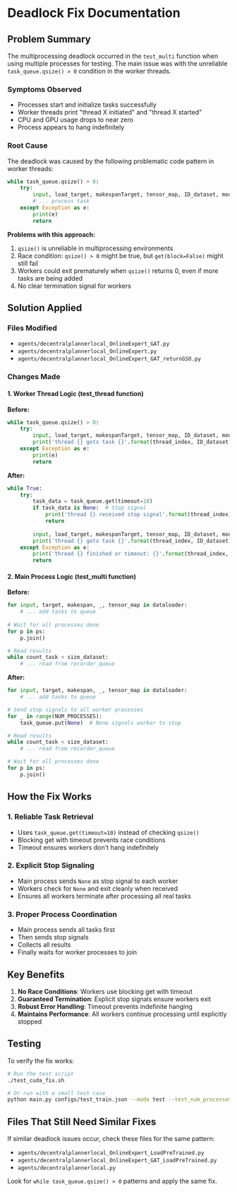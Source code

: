 # Deadlock Fix Documentation

## Problem Summary
The multiprocessing deadlock occurred in the `test_multi` function when using multiple processes for testing. The main issue was with the unreliable `task_queue.qsize() > 0` condition in the worker threads.

### Symptoms Observed
- Processes start and initialize tasks successfully
- Worker threads print "thread X initiated" and "thread X started"
- CPU and GPU usage drops to near zero
- Process appears to hang indefinitely

### Root Cause
The deadlock was caused by the following problematic code pattern in worker threads:

```python
while task_queue.qsize() > 0:
    try:
        input, load_target, makespanTarget, tensor_map, ID_dataset, mode, tmp_path = task_queue.get(block=False)
        # ... process task
    except Exception as e:
        print(e)
        return
```

**Problems with this approach:**
1. `qsize()` is unreliable in multiprocessing environments
2. Race condition: `qsize() > 0` might be true, but `get(block=False)` might still fail
3. Workers could exit prematurely when `qsize()` returns 0, even if more tasks are being added
4. No clear termination signal for workers

## Solution Applied

### Files Modified
- `agents/decentralplannerlocal_OnlineExpert_GAT.py`
- `agents/decentralplannerlocal_OnlineExpert.py` 
- `agents/decentralplannerlocal_OnlineExpert_GAT_returnGSO.py`

### Changes Made

#### 1. Worker Thread Logic (test_thread function)
**Before:**
```python
while task_queue.qsize() > 0:
    try:
        input, load_target, makespanTarget, tensor_map, ID_dataset, mode, tmp_path = task_queue.get(block=False)
        print('thread {} gets task {}'.format(thread_index, ID_dataset))
    except Exception as e:
        print(e)
        return
```

**After:**
```python
while True:
    try:
        task_data = task_queue.get(timeout=10)
        if task_data is None:  # Stop signal
            print('thread {} received stop signal'.format(thread_index))
            return
            
        input, load_target, makespanTarget, tensor_map, ID_dataset, mode, tmp_path = task_data
        print('thread {} gets task {}'.format(thread_index, ID_dataset))
    except Exception as e:
        print('thread {} finished or timeout: {}'.format(thread_index, e))
        return
```

#### 2. Main Process Logic (test_multi function)
**Before:**
```python
for input, target, makespan, _, tensor_map in dataloader:
    # ... add tasks to queue
    
# Wait for all processes done
for p in ps:
    p.join()

# Read results
while count_task < size_dataset:
    # ... read from recorder_queue
```

**After:**
```python
for input, target, makespan, _, tensor_map in dataloader:
    # ... add tasks to queue

# Send stop signals to all worker processes
for _ in range(NUM_PROCESSES):
    task_queue.put(None)  # None signals worker to stop

# Read results
while count_task < size_dataset:
    # ... read from recorder_queue

# Wait for all processes done
for p in ps:
    p.join()
```

## How the Fix Works

### 1. Reliable Task Retrieval
- Uses `task_queue.get(timeout=10)` instead of checking `qsize()`
- Blocking get with timeout prevents race conditions
- Timeout ensures workers don't hang indefinitely

### 2. Explicit Stop Signaling
- Main process sends `None` as stop signal to each worker
- Workers check for `None` and exit cleanly when received
- Ensures all workers terminate after processing all real tasks

### 3. Proper Process Coordination
- Main process sends all tasks first
- Then sends stop signals
- Collects all results
- Finally waits for worker processes to join

## Key Benefits

1. **No Race Conditions**: Workers use blocking get with timeout
2. **Guaranteed Termination**: Explicit stop signals ensure workers exit
3. **Robust Error Handling**: Timeout prevents indefinite hanging
4. **Maintains Performance**: All workers continue processing until explicitly stopped

## Testing

To verify the fix works:
```bash
# Run the test script
./test_cuda_fix.sh

# Or run with a small test case
python main.py configs/test_train.json --mode test --test_num_processes 4
```

## Files That Still Need Similar Fixes

If similar deadlock issues occur, check these files for the same pattern:
- `agents/decentralplannerlocal_OnlineExpert_LoadPreTrained.py`
- `agents/decentralplannerlocal_OnlineExpert_GAT_LoadPreTrained.py` 
- `agents/decentralplannerlocal.py`

Look for `while task_queue.qsize() > 0` patterns and apply the same fix.